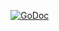 [![GoDoc](https://godoc.org/github.com/brentp/go-athenaeum/rangeset?status.png)](https://godoc.org/github.com/brentp/go-athenaeum/rangeset)
